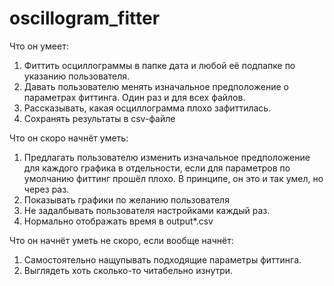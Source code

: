 # oscillogram_fitter

Что он умеет:
1. Фиттить осциллограммы в папке дата и любой её подпапке по указанию пользователя.
2. Давать пользователю менять изначальное предположение о параметрах фиттинга. Один раз и для всех файлов.
3. Рассказывать, какая осциллограмма плохо зафиттилась.
4. Сохранять результаты в csv-файле

Что он скоро начнёт уметь:
1. Предлагать пользователю изменить изначальное предположение для каждого графика в отдельности, если для параметров по умолчанию фиттинг прошёл плохо.
   В принципе, он это и так умел, но через раз. 
2. Показывать графики по желанию пользователя
3. Не задалбывать пользователя настройками каждый раз.
4. Нормально отображать время в output*.csv

Что он начнёт уметь не скоро, если вообще начнёт:
1. Самостоятельно нащупывать подходящие параметры фиттинга.
2. Выглядеть хоть сколько-то читабельно изнутри.
